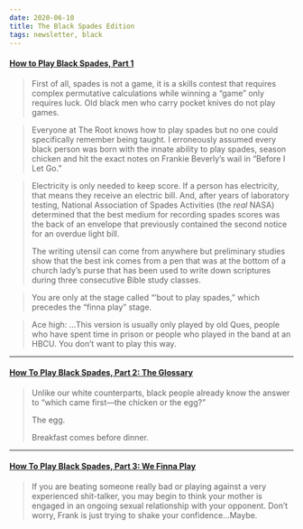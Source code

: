 ```yaml
---
date: 2020-06-10
title: The Black Spades Edition
tags: newsletter, black
---
```



#### [How to Play Black Spades, Part 1](https://www.theroot.com/how-to-play-black-spades-part-1-1842460153)

> First of all, spades is not a game, it is a skills contest that requires complex permutative calculations while winning a “game” only requires luck. Old black men who carry pocket knives do not play games.

> Everyone at The Root knows how to play spades but no one could specifically remember being taught. I erroneously assumed every black person was born with the innate ability to play spades, season chicken and hit the exact notes on Frankie Beverly’s wail in “Before I Let Go.”

> Electricity is only needed to keep score. If a person has electricity, that means they receive an electric bill. And, after years of laboratory testing, National Association of Spades Activities (the _real_ NASA) determined that the best medium for recording spades scores was the back of an envelope that previously contained the second notice for an overdue light bill.
> 
> The writing utensil can come from anywhere but preliminary studies show that the best ink comes from a pen that was at the bottom of a church lady’s purse that has been used to write down scriptures during three consecutive Bible study classes.

> You are only at the stage called “’bout to play spades,” which precedes the “finna play” stage.

> Ace high: …This version is usually only played by old Ques, people who have spent time in prison or people who played in the band at an HBCU. You don’t want to play this way.

* * *
#### [How To Play Black Spades, Part 2: The Glossary](https://www.theroot.com/how-to-play-black-spades-part-2-the-glossary-1842513840)

> Unlike our white counterparts, black people already know the answer to “which came first—the chicken or the egg?”
> 
> The egg.
> 
> Breakfast comes before dinner.

* * *
#### [How To Play Black Spades, Part 3: We Finna Play](https://www.theroot.com/how-to-play-black-spades-part-3-we-finna-play-1842530489)

> If you are beating someone really bad or playing against a very experienced shit-talker, you may begin to think your mother is engaged in an ongoing sexual relationship with your opponent. Don’t worry, Frank is just trying to shake your confidence...Maybe.